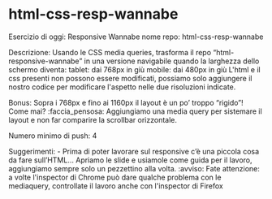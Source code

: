 # html-css-resp-wannabe
Esercizio di oggi: Responsive Wannabe
nome repo: html-css-resp-wannabe

Descrizione:
Usando le CSS media queries, trasforma il repo “html-responsive-wannabe” in una versione navigabile quando la larghezza dello schermo diventa:
tablet: dai 768px in giù
mobile: dai 480px in giù L'html e il css presenti non possono essere modificati, possiamo solo aggiungere il nostro codice per modificare l'aspetto nelle due risoluzioni indicate.

Bonus: Sopra i 768px e fino ai 1160px il layout è un po’ troppo “rigido”! Come mai? :faccia_pensosa: Aggiungiamo una media query per sistemare il layout e non far comparire la scrollbar orizzontale.

Numero minimo di push: 4

Suggerimenti: - Prima di poter lavorare sul responsive c’è una piccola cosa da fare sull’HTML…
Apriamo le slide e usiamole come guida per il lavoro, aggiungiamo sempre solo un pezzettino alla volta.
:avviso: Fate attenzione: a volte l'inspector di Chrome può dare qualche problema con le mediaquery, controllate il lavoro anche con l'inspector di Firefox 